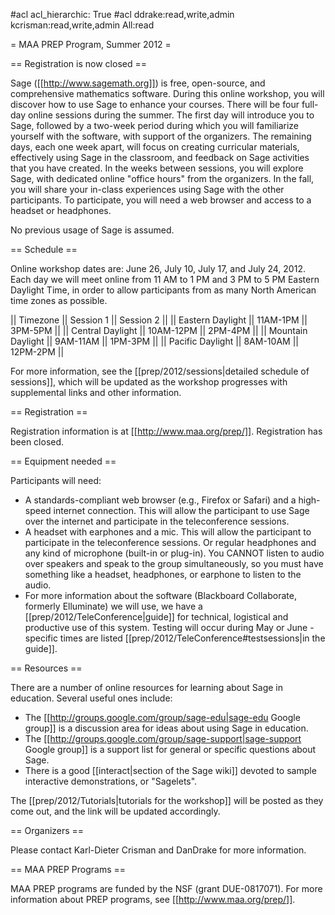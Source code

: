 #acl acl_hierarchic: True
#acl ddrake:read,write,admin kcrisman:read,write,admin All:read

= MAA PREP Program, Summer 2012 =

== Registration is now closed ==

Sage ([[http://www.sagemath.org]]) is free, open-source, and comprehensive mathematics software. During this online workshop, you will discover how to use Sage to enhance your courses. There will be four full-day online sessions during the summer. The first day will introduce you to Sage, followed by a two-week period during which you will familiarize yourself with the software, with support of the organizers. The remaining days, each one week apart, will focus on creating curricular materials, effectively using Sage in the classroom, and feedback on Sage activities that you have created. In the weeks between sessions, you will explore Sage, with dedicated online "office hours" from the organizers. In the fall, you will share your in-class experiences using Sage with the other participants. To participate, you will need a web browser and access to a headset or headphones.

No previous usage of Sage is assumed.

== Schedule ==


Online workshop dates are: June 26, July 10, July 17, and July 24, 2012.  Each day we will meet online from 11 AM to 1 PM and 3 PM to 5 PM Eastern Daylight Time, in order to allow participants from as many North American time zones as possible.

|| Timezone || Session 1 || Session 2 ||
|| Eastern Daylight || 11AM-1PM || 3PM-5PM ||
|| Central Daylight || 10AM-12PM || 2PM-4PM ||
|| Mountain Daylight || 9AM-11AM || 1PM-3PM ||
|| Pacific Daylight || 8AM-10AM || 12PM-2PM ||

For more information, see the [[prep/2012/sessions|detailed schedule of sessions]], which will be updated as the workshop progresses with supplemental links and other information.

== Registration ==

Registration information is at [[http://www.maa.org/prep/]].  Registration has been closed.

== Equipment needed ==

Participants will need:
  * A standards-compliant web browser (e.g., Firefox or Safari) and a high-speed internet connection.  This will allow the participant to use  Sage over the internet and participate in the teleconference sessions.
  * A headset with earphones and a mic.  This will allow the participant to participate in the teleconference sessions.  Or regular headphones and any kind of microphone (built-in or plug-in).  You CANNOT listen to audio over speakers and speak to the group simultaneously, so you must have something like a headset, headphones, or earphone to listen to the audio.
  * For more information about the software (Blackboard Collaborate, formerly Elluminate) we will use, we have a [[prep/2012/TeleConference|guide]] for technical, logistical and productive use of this system.  Testing will occur during May or June - specific times are listed [[prep/2012/TeleConference#testsessions|in the guide]].

== Resources ==

There are a number of online resources for learning about Sage in education.  Several useful ones include:
  * The [[http://groups.google.com/group/sage-edu|sage-edu Google group]] is a discussion area for ideas about using Sage in education.
  * The [[http://groups.google.com/group/sage-support|sage-support Google group]] is a support list for general or specific questions about Sage.
  * There is a good [[interact|section of the Sage wiki]] devoted to sample interactive demonstrations, or "Sagelets".

The [[prep/2012/Tutorials|tutorials for the workshop]] will be posted as they come out, and the link will be updated accordingly.


== Organizers ==

Please contact Karl-Dieter Crisman and DanDrake for more information.

== MAA PREP Programs ==

MAA PREP programs are funded by the NSF (grant DUE-0817071).  For more information about PREP programs, see [[http://www.maa.org/prep/]].
